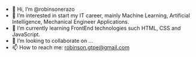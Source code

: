 - 👋 Hi, I’m @robinsonerazo
- 👀 I’m interested in start my IT career, mainly Machine Learning, Artificial Intelligence, Mechanical Engineer Applications. 
- 🌱 I’m currently learning FrontEnd technologies such HTML, CSS and JavaScript.
- 💞️ I’m looking to collaborate on ...
- 📫 How to reach me: robinson.gtpe@gmail.com

<!---
robinsonerazo/robinsonerazo is a ✨ special ✨ repository because its `README.md` (this file) appears on your GitHub profile.
You can click the Preview link to take a look at your changes.
--->
